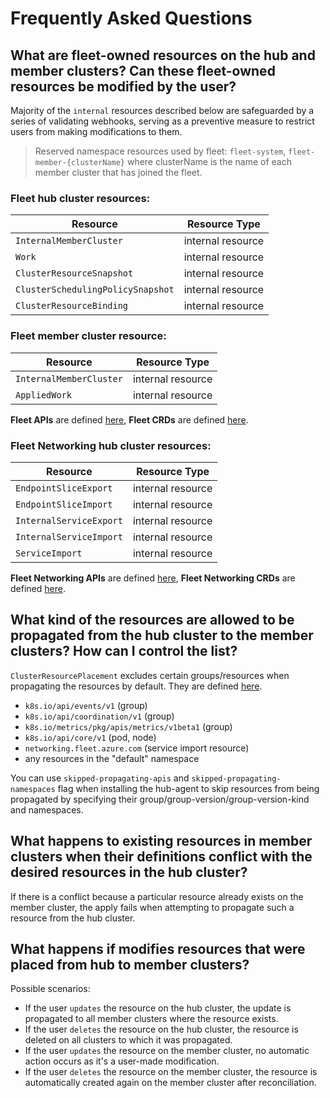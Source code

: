 # Frequently Asked Questions

## What are fleet-owned resources on the hub and member clusters? Can these fleet-owned resources be modified by the user?

Majority of the `internal` resources described below are safeguarded by a series of validating webhooks, serving as a preventive measure to restrict users from making modifications to them.

> Reserved namespace resources used by fleet: `fleet-system`, `fleet-member-{clusterName}` where clusterName is the name of each member cluster that has joined the fleet.

### Fleet hub cluster resources:
| Resource                          | Resource Type     |
|-----------------------------------|-------------------|
| `InternalMemberCluster`           | internal resource |
| `Work`                            | internal resource |
| `ClusterResourceSnapshot`         | internal resource |
| `ClusterSchedulingPolicySnapshot` | internal resource |
| `ClusterResourceBinding`          | internal resource |

### Fleet member cluster resource:
| Resource                | Resource Type     |
|-------------------------|-------------------|
| `InternalMemberCluster` | internal resource |
| `AppliedWork`           | internal resource |

**Fleet APIs** are defined [here](https://github.com/Azure/fleet/tree/main/apis), **Fleet CRDs** are defined [here](https://github.com/Azure/fleet/tree/main/config/crd/bases).

### Fleet Networking hub cluster resources:
| Resource                | Resource Type     |
|-------------------------|-------------------|
| `EndpointSliceExport`   | internal resource |
| `EndpointSliceImport`   | internal resource |
| `InternalServiceExport` | internal resource |
| `InternalServiceImport` | internal resource |
| `ServiceImport`         | internal resource |

**Fleet Networking APIs** are defined [here](https://github.com/Azure/fleet-networking/tree/main/api/v1alpha1), **Fleet Networking CRDs** are defined [here](https://github.com/Azure/fleet-networking/tree/main/config/crd/bases).

## What kind of the resources are allowed to be propagated from the hub cluster to the member clusters? How can I control the list?

`ClusterResourcePlacement` excludes certain groups/resources when propagating the resources by default. They are defined [here](https://github.com/Azure/fleet/blob/main/pkg/utils/apiresources.go).
- `k8s.io/api/events/v1` (group)
- `k8s.io/api/coordination/v1` (group)
- `k8s.io/metrics/pkg/apis/metrics/v1beta1` (group)
- `k8s.io/api/core/v1` (pod, node)
- `networking.fleet.azure.com` (service import resource)
- any resources in the "default" namespace

You can use `skipped-propagating-apis` and `skipped-propagating-namespaces` flag when installing the hub-agent to skip resources from being propagated by specifying their group/group-version/group-version-kind and namespaces.

## What happens to existing resources in member clusters when their definitions conflict with the desired resources in the hub cluster?

If there is a conflict because a particular resource already exists on the member cluster, the apply fails when attempting to propagate such a resource from the hub cluster.

## What happens if modifies resources that were placed from hub to member clusters?

Possible scenarios:

- If the user `updates` the resource on the hub cluster, the update is propagated to all member clusters where the resource exists.
- If the user `deletes` the resource on the hub cluster, the resource is deleted on all clusters to which it was propagated.
- If the user `updates` the resource on the member cluster, no automatic action occurs as it's a user-made modification.
- If the user `deletes` the resource on the member cluster, the resource is automatically created again on the member cluster after reconciliation.
